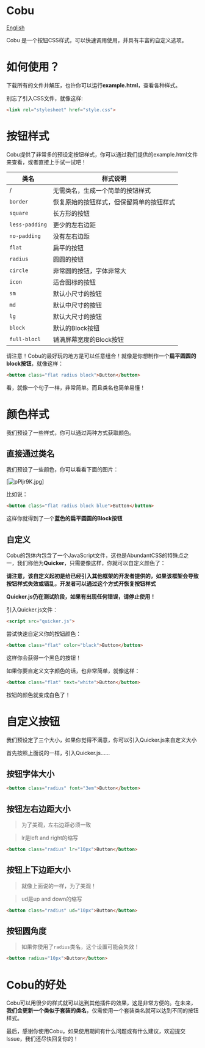 # Cobu
[English](README.md)

Cobu 是一个按钮CSS样式，可以快速调用使用，并具有丰富的自定义选项。

# 如何使用？
下载所有的文件并解压，也许你可以运行**example.html**，查看各种样式。

别忘了引入CSS文件，就像这样:

```html
<link rel="stylesheet" href="style.css">
```

# 按钮样式
Cobu提供了非常多的预设定按钮样式，你可以通过我们提供的example.html文件来查看，或者直接上手试一试吧！

|类名|样式说明|
|----|----|
| / |无需类名，生成一个简单的按钮样式|
|`border`|恢复原始的按钮样式，但保留简单的按钮样式|
|`square`|长方形的按钮|
|`less-padding`|更少的左右边距|
|`no-padding`|没有左右边距|
|`flat`|扁平的按钮|
|`radius`|圆圆的按钮|
|`circle`|非常圆的按钮，字体非常大|
|`icon`|适合图标的按钮|
|`sm`|默认小尺寸的按钮|
|`md`|默认中尺寸的按钮|
|`lg`|默认大尺寸的按钮|
|`block`|默认的Block按钮|
|`full-blocl`|铺满屏幕宽度的Block按钮|

请注意！Cobu的最好玩的地方是可以任意组合！就像是你想制作一个**扁平圆圆的block按钮**，就像这样：

```html
<button class="flat radius block">Button</button>
```

看，就像一个句子一样，非常简单。而且类名也简单易懂！

# 颜色样式
我们预设了一些样式，你可以通过两种方式获取颜色。

## 直接通过类名
我们预设了一些颜色，你可以看看下面的图片：

[![pPljr9K.jpg](https://s1.ax1x.com/2023/08/17/pPljr9K.jpg)]

比如说：

```html
<button class="flat radius block blue">Button</button>
```

这样你就得到了一个**蓝色的扁平圆圆的Block按钮**

## 自定义

Cobu的包体内包含了一个JavaScript文件，这也是AbundantCSS的特殊点之一，我们称他为**Quicker**，只需要像这样，你就可以自定义颜色了：

**请注意，该自定义起初是给已经引入其他框架的开发者提供的，如果该框架会导致按钮样式失效或错乱，开发者可以通过这个方式开恢复按钮样式**

**Quicker.js仍在测试阶段，如果有出现任何错误，请停止使用！**

引入Quicker.js文件：

```html
<script src="quicker.js">
```

尝试快速自定义你的按钮颜色：

```html
<button class="flat" color="black">Button</button>
```

这样你会获得一个黑色的按钮！

如果你要自定义文字颜色的话，也非常简单，就像这样：

```html
<button class="flat" text="white">Button</button>
```

按钮的颜色就变成白色了！

# 自定义按钮
我们预设定了三个大小，如果你觉得不满意，你可以引入Quicker.js来自定义大小

首先按照上面说的一样，引入Quicker.js......

## 按钮字体大小
```html
<button class="radius" font="3em">Button</button>
```
## 按钮左右边距大小
> 为了美观，左右边距必须一致

> lr是left and right的缩写
```html
<button class="radius" lr="10px">Button</button>
```

## 按钮上下边距大小
> 就像上面说的一样，为了美观！

> ud是up and down的缩写

```html
<button class="radius" ud="10px">Button</button>
```

## 按钮圆角度

> 如果你使用了`radius`类名，这个设置可能会失效！

```html
<button radius="10px">Button</button>
```

# Cobu的好处
Cobu可以用很少的样式就可以达到其他插件的效果，这是非常方便的。在未来，**我们会更新一个类似于套装的类名**，仅需使用一个套装类名就可以达到不同的按钮样式。

最后，感谢你使用Cobu，如果使用期间有什么问题或有什么建议，欢迎提交Issue，我们还尽快回复你的！
